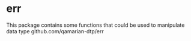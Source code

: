 # err
This package contains some functions that could be used to manipulate data type github.com/qamarian-dtp/err
